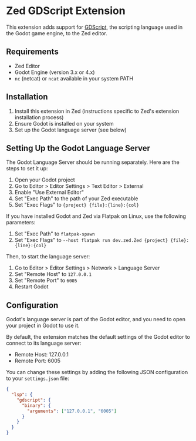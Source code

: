 # Zed GDScript Extension

This extension adds support for [GDScript](https://docs.godotengine.org/en/stable/classes/index.html), the scripting language used in the Godot game engine, to the Zed editor.

## Requirements

- Zed Editor
- Godot Engine (version 3.x or 4.x)
- `nc` (netcat) or `ncat` available in your system PATH

## Installation

1. Install this extension in Zed (instructions specific to Zed's extension installation process)
2. Ensure Godot is installed on your system
3. Set up the Godot language server (see below)

## Setting Up the Godot Language Server

The Godot Language Server should be running separately. Here are the steps to set it up:

1. Open your Godot project
2. Go to Editor > Editor Settings > Text Editor > External
3. Enable "Use External Editor"
4. Set "Exec Path" to the path of your Zed executable
5. Set "Exec Flags" to `{project} {file}:{line}:{col}`

If you have installed Godot and Zed via Flatpak on Linux, use the following parameters:

1. Set "Exec Path" to `flatpak-spawn`
2. Set "Exec Flags" to `--host flatpak run dev.zed.Zed {project} {file}:{line}:{col}`

Then, to start the language server:

1. Go to Editor > Editor Settings > Network > Language Server
2. Set "Remote Host" to `127.0.0.1`
3. Set "Remote Port" to `6005`
4. Restart Godot

## Configuration

Godot's language server is part of the Godot editor, and you need to open your project in Godot to use it.

By default, the extension matches the default settings of the Godot editor to connect to its language server:

- Remote Host: 127.0.0.1
- Remote Port: 6005

You can change these settings by adding the following JSON configuration to your `settings.json` file:

```json
{
  "lsp": {
    "gdscript": {
      "binary": {
        "arguments": ["127.0.0.1", "6005"]
      }
    }
  }
}
```
